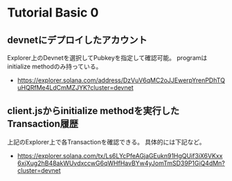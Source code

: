 # Tutorial Basic 0

## devnetにデプロイしたアカウント
Explorer上のDevnetを選択してPubkeyを指定して確認可能。
programはinitialize methodのみ持っている。
- https://explorer.solana.com/address/DzVuV6qMC2oJJEwerpYrenPDhTQuHQRfMe4LdCmMZJYK?cluster=devnet

## client.jsからinitialize methodを実行したTransaction履歴
上記のExplorer上で各Transactionを確認できる。
具体的には下記など。
- https://explorer.solana.com/tx/Ls6LYcPfeAGjaGEukn91HgQUif3iX6VKxx6xjXug2hB48akWUvdxccwG6qWHfHavBYw4yJomTmSD39P1GiQ4dMn?cluster=devnet
